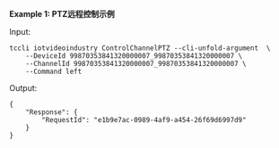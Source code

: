 **Example 1: PTZ远程控制示例**



Input: 

```
tccli iotvideoindustry ControlChannelPTZ --cli-unfold-argument  \
    --DeviceId 99870353841320000007_99870353841320000007 \
    --ChannelId 99870353841320000007_99870353841320000007 \
    --Command left
```

Output: 
```
{
    "Response": {
        "RequestId": "e1b9e7ac-0989-4af9-a454-26f69d6997d9"
    }
}
```

